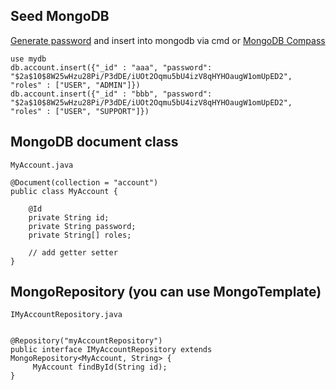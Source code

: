 ## Seed MongoDB
[Generate password](https://www.dailycred.com/article/bcrypt-calculator) and insert into mongodb via cmd or [MongoDB Compass](https://www.mongodb.com/products/compass)
```
use mydb
db.account.insert({"_id" : "aaa", "password": "$2a$10$8W25wHzu28Pi/P3dDE/iUOt2Oqmu5bU4izV8qHYHOaugW1omUpED2",  "roles" : ["USER", "ADMIN"]})
db.account.insert({"_id" : "bbb", "password": "$2a$10$8W25wHzu28Pi/P3dDE/iUOt2Oqmu5bU4izV8qHYHOaugW1omUpED2", "roles" : ["USER", "SUPPORT"]})
```

## MongoDB document class
`MyAccount.java`
```
@Document(collection = "account")
public class MyAccount {

	@Id
	private String id;
	private String password;
	private String[] roles;
	
	// add getter setter
}
```
## MongoRepository (you can use MongoTemplate)
`IMyAccountRepository.java`
```

@Repository("myAccountRepository")
public interface IMyAccountRepository extends MongoRepository<MyAccount, String> {
	 MyAccount findById(String id);
}

```
